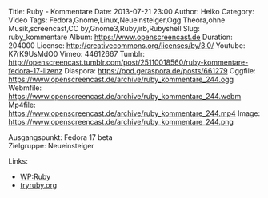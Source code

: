 Title: Ruby - Kommentare
Date: 2013-07-21 23:00
Author: Heiko
Category: Video
Tags: Fedora,Gnome,Linux,Neueinsteiger,Ogg Theora,ohne Musik,screencast,CC by,Gnome3,Ruby,irb,Rubyshell
Slug: ruby_kommentare
Album: https://www.openscreencast.de
Duration: 204000
License: http://creativecommons.org/licenses/by/3.0/
Youtube: K7rK9UsMdO0
Vimeo: 44612667
Tumblr: http://openscreencast.tumblr.com/post/25110018560/ruby-kommentare-fedora-17-lizenz
Diaspora: https://pod.geraspora.de/posts/661279
Oggfile: https://www.openscreencast.de/archive/ruby_kommentare_244.ogg
Webmfile: https://www.openscreencast.de/archive/ruby_kommentare_244.webm
Mp4file: https://www.openscreencast.de/archive/ruby_kommentare_244.mp4
Image: https://www.openscreencast.de/archive/ruby_kommentare_244.png

Ausgangspunkt: Fedora 17 beta  
Zielgruppe: Neueinsteiger  

Links:

  * [WP:Ruby](http://de.wikipedia.org/wiki/Ruby_\(Programmiersprache\) "Link zu WP:Ruby" )
  * [tryruby.org](http://tryruby.org/ "Link zu tryruby" )


